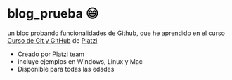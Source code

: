 # blog_prueba :smile:
un bloc probando funcionalidades de Github, que he aprendido en el curso [Curso de Git y GitHub](https://platzi.com/cursos/git-github/ "Curso de Git y GitHub") de [Platzi](https://platzi.com/ "Platzi")


* Creado por Platzi team
* incluye ejemplos en Windows, Linux y Mac
* Disponible para todas las edades